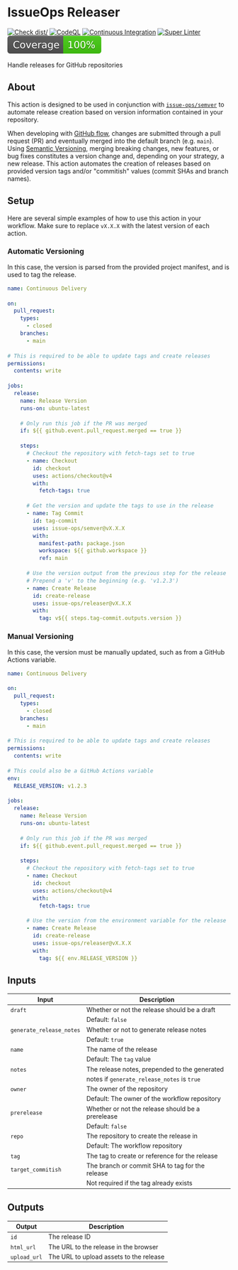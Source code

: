 # IssueOps Releaser

[![Check dist/](https://github.com/issue-ops/releaser/actions/workflows/check-dist.yml/badge.svg)](https://github.com/issue-ops/releaser/actions/workflows/check-dist.yml)
[![CodeQL](https://github.com/issue-ops/releaser/actions/workflows/codeql.yml/badge.svg)](https://github.com/issue-ops/releaser/actions/workflows/codeql.yml)
[![Continuous Integration](https://github.com/issue-ops/releaser/actions/workflows/continuous-integration.yml/badge.svg)](https://github.com/issue-ops/releaser/actions/workflows/continuous-integration.yml)
[![Super Linter](https://github.com/issue-ops/releaser/actions/workflows/super-linter.yml/badge.svg)](https://github.com/issue-ops/releaser/actions/workflows/super-linter.yml)
[![Code Coverage](./badges/coverage.svg)](./badges/coverage.svg)

Handle releases for GitHub repositories

## About

This action is designed to be used in conjunction with
[`issue-ops/semver`](https://github.com/issue-ops/semver) to automate release
creation based on version information contained in your repository.

When developing with
[GitHub flow](https://docs.github.com/en/get-started/quickstart/github-flow),
changes are submitted through a pull request (PR) and eventually merged into the
default branch (e.g. `main`). Using [Semantic Versioning](https://semver.org/),
merging breaking changes, new features, or bug fixes constitutes a version
change and, depending on your strategy, a new release. This action automates the
creation of releases based on provided version tags and/or "commitish" values
(commit SHAs and branch names).

## Setup

Here are several simple examples of how to use this action in your workflow.
Make sure to replace `vX.X.X` with the latest version of each action.

### Automatic Versioning

In this case, the version is parsed from the provided project manifest, and is
used to tag the release.

```yaml
name: Continuous Delivery

on:
  pull_request:
    types:
      - closed
    branches:
      - main

# This is required to be able to update tags and create releases
permissions:
  contents: write

jobs:
  release:
    name: Release Version
    runs-on: ubuntu-latest

    # Only run this job if the PR was merged
    if: ${{ github.event.pull_request.merged == true }}

    steps:
      # Checkout the repository with fetch-tags set to true
      - name: Checkout
        id: checkout
        uses: actions/checkout@v4
        with:
          fetch-tags: true

      # Get the version and update the tags to use in the release
      - name: Tag Commit
        id: tag-commit
        uses: issue-ops/semver@vX.X.X
        with:
          manifest-path: package.json
          workspace: ${{ github.workspace }}
          ref: main

      # Use the version output from the previous step for the release
      # Prepend a 'v' to the beginning (e.g. 'v1.2.3')
      - name: Create Release
        id: create-release
        uses: issue-ops/releaser@vX.X.X
        with:
          tag: v${{ steps.tag-commit.outputs.version }}
```

### Manual Versioning

In this case, the version must be manually updated, such as from a GitHub
Actions variable.

```yaml
name: Continuous Delivery

on:
  pull_request:
    types:
      - closed
    branches:
      - main

# This is required to be able to update tags and create releases
permissions:
  contents: write

# This could also be a GitHub Actions variable
env:
  RELEASE_VERSION: v1.2.3

jobs:
  release:
    name: Release Version
    runs-on: ubuntu-latest

    # Only run this job if the PR was merged
    if: ${{ github.event.pull_request.merged == true }}

    steps:
      # Checkout the repository with fetch-tags set to true
      - name: Checkout
        id: checkout
        uses: actions/checkout@v4
        with:
          fetch-tags: true

      # Use the version from the environment variable for the release
      - name: Create Release
        id: create-release
        uses: issue-ops/releaser@vX.X.X
        with:
          tag: ${{ env.RELEASE_VERSION }}
```

## Inputs

| Input                    | Description                                       |
| ------------------------ | ------------------------------------------------- |
| `draft`                  | Whether or not the release should be a draft      |
|                          | Default: `false`                                  |
| `generate_release_notes` | Whether or not to generate release notes          |
|                          | Default: `true`                                   |
| `name`                   | The name of the release                           |
|                          | Default: The `tag` value                          |
| `notes`                  | The release notes, prepended to the generated     |
|                          | notes if `generate_release_notes` is `true`       |
| `owner`                  | The owner of the repository                       |
|                          | Default: The owner of the workflow repository     |
| `prerelease`             | Whether or not the release should be a prerelease |
|                          | Default: `false`                                  |
| `repo`                   | The repository to create the release in           |
|                          | Default: The workflow repository                  |
| `tag`                    | The tag to create or reference for the release    |
| `target_commitish`       | The branch or commit SHA to tag for the release   |
|                          | Not required if the tag already exists            |

## Outputs

| Output       | Description                             |
| ------------ | --------------------------------------- |
| `id`         | The release ID                          |
| `html_url`   | The URL to the release in the browser   |
| `upload_url` | The URL to upload assets to the release |
